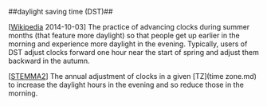##daylight saving time (DST)##

\[[Wikipedia](http://en.wikipedia.org/wiki/Daylight_saving_time) 2014-10-03\] The practice of advancing clocks during summer months (that feature more daylight) so that people get up earlier in the morning and experience more daylight in the evening. Typically, users of DST adjust clocks forward one hour near the start of spring and adjust them backward in the autumn.

\[[STEMMA2](SOURCES.md#STEMMA2)\] The annual adjustment of clocks in a given [TZ](time zone.md) to increase the daylight hours in the evening and so reduce those in the morning. 
